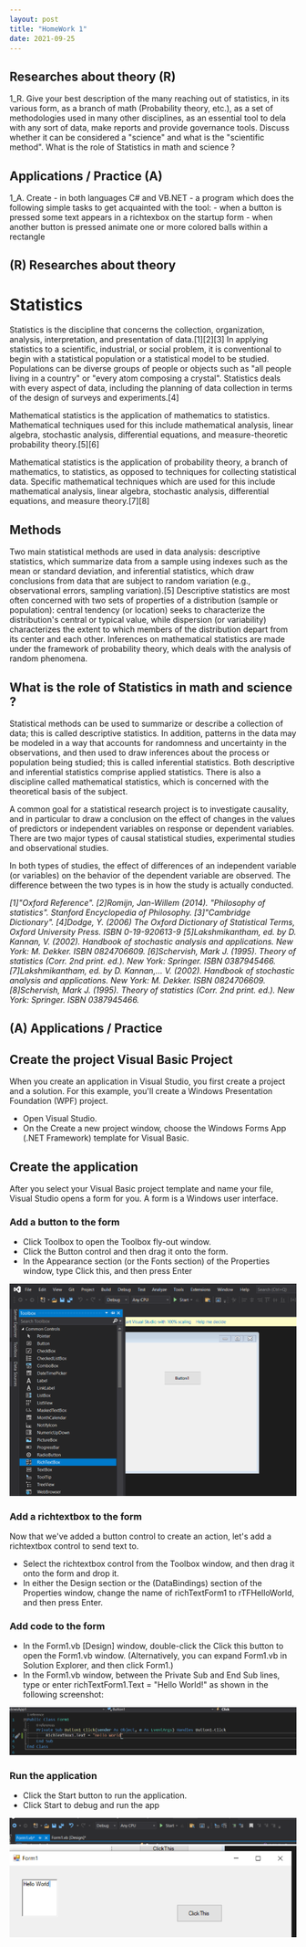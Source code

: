 ```yaml
---
layout: post
title: "HomeWork 1"
date: 2021-09-25
---
```

## Researches about theory (R)
1_R. Give your best description of the many reaching out of statistics, in its various form, as a branch of math (Probability theory, etc.), as a set of methodologies used in many other disciplines, as an essential tool to dela with any sort of data, make reports and provide governance tools. Discuss whether it can be considered a "science" and what is the "scientific method". What is the role of Statistics in math and science ?

## Applications / Practice (A)
1_A. Create - in both languages C# and VB.NET - a program which does the following simple tasks to get acquainted with the tool:
		- when a button is pressed some text appears in a richtexbox on the startup form
		- when another button is pressed animate one or more colored balls within a rectangle

## (R) Researches about theory 
# Statistics
Statistics is the discipline that concerns the collection, organization, analysis, interpretation, and presentation of data.[1][2][3] In applying statistics to a scientific, industrial, or social problem, it is conventional to begin with a statistical population or a statistical model to be studied. Populations can be diverse groups of people or objects such as "all people living in a country" or "every atom composing a crystal". Statistics deals with every aspect of data, including the planning of data collection in terms of the design of surveys and experiments.[4] 

Mathematical statistics is the application of mathematics to statistics. Mathematical techniques used for this include mathematical analysis, linear algebra, stochastic analysis, differential equations, and measure-theoretic probability theory.[5][6]

Mathematical statistics is the application of probability theory, a branch of mathematics, to statistics, as opposed to techniques for collecting statistical data. Specific mathematical techniques which are used for this include mathematical analysis, linear algebra, stochastic analysis, differential equations, and measure theory.[7][8]

## Methods 

Two main statistical methods are used in data analysis: descriptive statistics, which summarize data from a sample using indexes such as the mean or standard deviation, and inferential statistics, which draw conclusions from data that are subject to random variation (e.g., observational errors, sampling variation).[5] Descriptive statistics are most often concerned with two sets of properties of a distribution (sample or population): central tendency (or location) seeks to characterize the distribution's central or typical value, while dispersion (or variability) characterizes the extent to which members of the distribution depart from its center and each other. Inferences on mathematical statistics are made under the framework of probability theory, which deals with the analysis of random phenomena.

## What is the role of Statistics in math and science ?

Statistical methods can be used to summarize or describe a collection of data; this is called descriptive statistics.
In addition, patterns in the data may be modeled in a way that accounts for randomness and uncertainty in the observations, and then used to draw inferences about the process or population being studied; this is called inferential statistics.
Both descriptive and inferential statistics comprise applied statistics.
There is also a discipline called mathematical statistics, which is concerned with the theoretical basis of the subject.

A common goal for a statistical research project is to investigate causality, and in particular to draw a conclusion on the effect of changes in the values of predictors or independent variables on response or dependent variables.
There are two major types of causal statistical studies, experimental studies and observational studies.

In both types of studies, the effect of differences of an independent variable (or variables) on the behavior of the dependent variable are observed.
The difference between the two types is in how the study is actually conducted.

*[1]"Oxford Reference".*
*[2]Romijn, Jan-Willem (2014). "Philosophy of statistics". Stanford Encyclopedia of Philosophy.*
*[3]"Cambridge Dictionary".*
*[4]Dodge, Y. (2006) The Oxford Dictionary of Statistical Terms, Oxford University Press. ISBN 0-19-920613-9*
*[5]Lakshmikantham, ed. by D. Kannan, V. (2002). Handbook of stochastic analysis and applications. New York: M. Dekker. ISBN 0824706609.*
*[6]Schervish, Mark J. (1995). Theory of statistics (Corr. 2nd print. ed.). New York: Springer. ISBN 0387945466.*
*[7]Lakshmikantham, ed. by D. Kannan,... V. (2002). Handbook of stochastic analysis and applications. New York: M. Dekker. ISBN 0824706609.*
*[8]Schervish, Mark J. (1995). Theory of statistics (Corr. 2nd print. ed.). New York: Springer. ISBN 0387945466.*


## (A) Applications / Practice
	
## Create the project Visual Basic Project

When you create an application in Visual Studio, you first create a project and a solution. For this example, you'll create a Windows Presentation Foundation (WPF) project.
 - Open Visual Studio.
 - On the Create a new project window, choose the Windows Forms App (.NET Framework) template for Visual Basic.

## Create the application

After you select your Visual Basic project template and name your file, Visual Studio opens a form for you. A form is a Windows user interface.

### Add a button to the form

-  Click Toolbox to open the Toolbox fly-out window.
-  Click the Button control and then drag it onto the form.
-  In the Appearance section (or the Fonts section) of the Properties window, type Click this, and then press Enter

![button](/assets/button.PNG)

### Add a richtextbox to the form

Now that we've added a button control to create an action, let's add a richtextbox control to send text to.

- Select the richtextbox control from the Toolbox window, and then drag it onto the form and drop it.
- In either the Design section or the (DataBindings) section of the Properties window, change the name of richTextForm1 to rTFHelloWorld, and then press Enter.

### Add code to the form

- In the Form1.vb [Design] window, double-click the Click this button to open the Form1.vb window. (Alternatively, you can expand Form1.vb in Solution Explorer, and then click Form1.)
- In the Form1.vb window, between the Private Sub and End Sub lines, type or enter richTextForm1.Text = "Hello World!" as shown in the following screenshot:

![button](/assets/insertTextInRich.PNG)

### Run the application

- Click the Start button to run the application.
- Click Start to debug and run the app

![button](/assets/start.PNG)
![helloWorld](/assets/helloWorld.PNG)


